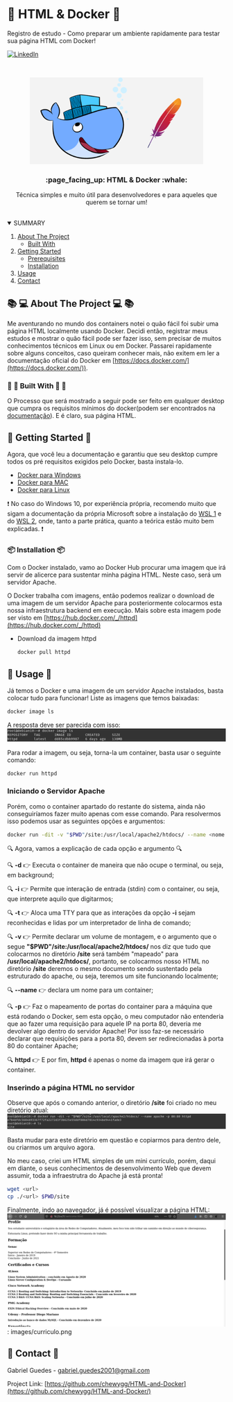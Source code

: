 # :page_facing_up: HTML & Docker  :whale:
Registro de estudo - Como preparar um ambiente rapidamente para testar sua página HTML com Docker!
 
[![LinkedIn][linkedin-shield]][linkedin-url]

<!-- PROJECT LOGO -->
<br />
<p align="center">
  <a href="https://github.com/chewygg/HTML-and-Docker">
   <img src="images/apache-docker.png" alt="Logo" width="400" height="200">
  </a>
  <h3 align="center">  :page_facing_up: HTML & Docker  :whale: </h3>

  <p align="center">
    Técnica simples e muito útil para desenvolvedores e para aqueles que querem se tornar um!
    <br />
    <br />
  </p>
</p>



<!-- TABLE OF CONTENTS -->
<details open="open">
  <summary>SUMMARY</summary>
  <ol>
    <li>
      <a href="#about-the-project">About The Project </a>
      <ul>
        <li><a href="#built-with">Built With</a></li>
      </ul>
    </li>
    <li>
      <a href="#getting-started">Getting Started</a>
      <ul>
        <li><a href="#prerequisites">Prerequisites</a></li>
        <li><a href="#installation">Installation</a></li>
      </ul>
    </li>
    <li><a href="#usage">Usage</a></li>
    <li><a href="#contact">Contact</a></li>
  </ol>
</details>



<!-- ABOUT THE PROJECT -->
##   :books: :computer:  About The Project  :computer: :books:

Me aventurando no mundo dos containers notei o quão fácil foi subir uma página HTML localmente usando Docker.
Decidi então, registrar meus estudos e mostrar o quão fácil pode ser fazer isso, sem precisar de muitos conhecimentos técnicos em Linux ou em Docker.
Passarei rapidamente sobre alguns conceitos, caso queiram conhecer mais, não exitem em ler a documentação oficial do Docker em  [https://docs.docker.com/](https://docs.docker.com/)).

### :wrench:  :nut_and_bolt:  Built With   :nut_and_bolt: :wrench: 

O Processo que será mostrado a seguir pode ser feito em qualquer desktop que cumpra os requisitos mínimos do docker(podem ser encontrados na [documentação](https://docs.docker.com/get-docker/)).
E é claro, sua página HTML.

<!-- GETTING STARTED -->
##  :rocket: Getting Started  :rocket:

Agora, que você leu a documentação e garantiu que seu desktop cumpre todos os pré requisitos exigidos pelo Docker, basta instala-lo.

* [Docker para Windows](https://docs.docker.com/docker-for-windows/install/)
* [Docker para MAC](https://docs.docker.com/docker-for-mac/install/)
* [Docker para Linux](https://docs.docker.com/engine/install/)

 :exclamation: No caso do Windows 10, por experiência própria, recomendo muito que sigam a documentação da própria Microsoft sobre a instalação do [WSL 1](https://docs.microsoft.com/pt-br/windows/wsl/install-win10) e do [WSL 2](https://docs.microsoft.com/pt-br/windows/wsl/install-win10#step-2---update-to-wsl-2), onde, tanto a parte prática, quanto a teórica estão muito bem explicadas.  :exclamation:

### :package: Installation  :package:

Com o Docker instalado, vamo ao Docker Hub procurar uma imagem que irá servir de alicerce para sustentar minha página HTML.
Neste caso, será um servidor Apache.

O Docker trabalha com imagens, então podemos realizar o download de uma imagem de um servidor Apache para posteriormente colocarmos esta nossa infraestrutura backend em execução.
Mais sobre esta imagem pode ser visto em [https://hub.docker.com/_/httpd](https://hub.docker.com/_/httpd)

* Download da imagem httpd 
  ```sh
  docker pull httpd
  ```

<!-- USAGE EXAMPLES -->
##  :bow:  Usage  :bow:

Já temos o Docker e uma imagem de um servidor Apache instalados, basta colocar tudo para funcionar!
Liste as imagens que temos baixadas:
```sh
docker image ls
 ```
A resposta deve ser parecida com isso:
![Listar Imagens][output-imagels]
 
Para rodar a imagem, ou seja, torna-la um container, basta usar o seguinte comando:

```sh
docker run httpd
```

### Iniciando o Servidor Apache
Porém, como o container apartado do restante do sistema, ainda não conseguiríamos fazer muito apenas com esse comando. Para resolvermos isso podemos usar as seguintes opções e argumentos:

```sh
docker run -dit -v "$PWD"/site:/usr/local/apache2/htdocs/ --name <nome qualquer> -p 80:80 httpd
```
:mag: Agora, vamos a explicação de cada opção e argumento :mag:

:mag: **-d** :point_right: Executa o container de maneira que não ocupe o terminal, ou seja, em background;

:mag: **-i** :point_right: Permite que interação de entrada (stdin) com o container, ou seja, que interprete aquilo que digitarmos;

:mag: **-t** :point_right: Aloca uma TTY para que as interações da opção **-i** sejam reconhecidas e lidas por um interpretador de linha de comando;

:mag: **-v** :point_right: Permite declarar um volume de montagem, e o argumento que o segue **"$PWD"/site:/usr/local/apache2/htdocs/** nos diz que tudo que colocarmos no diretório **/site** será também "mapeado" para **/usr/local/apache2/htdocs/**, portanto, se colocarmos nosso HTML no diretório **/site** deremos o mesmo documento sendo sustentado pela estruturado do apache, ou seja, teremos um site funcionando localmente;

:mag: **--name** :point_right: declara um nome para um container;  

:mag: **-p** :point_right:  Faz o mapeamento de portas do container para a máquina que está rodando o Docker, sem esta opção, o meu computador não entenderia que ao fazer uma requisição para aquele IP na porta 80, deveria me devolver algo dentro do servidor Apache! Por isso faz-se necessário declarar que requisições para a porta 80, devem ser redirecionadas à porta 80 do container Apache;

:mag: **httpd** :point_right: E por fim, **httpd** é apenas o nome da imagem que irá gerar o container.

### Inserindo a página HTML no servidor

Observe que após o comando anterior, o diretório **/site** foi criado no meu diretório atual:
![Listar diretorio site][dir-site]

Basta mudar para este diretório em questão e copiarmos para dentro dele, ou criarmos um arquivo agora.

No meu caso, criei um HTML simples de um mini currículo, porém, daqui em diante, o seus conhecimentos de desenvolvimento Web que devem assumir, toda a infraestrutra do Apache já está pronta!

```sh
wget <url> 
cp ./<url> $PWD/site
```

Finalmente, indo ao navegador, já é possível visualizar a página HTML:
![curriculo]: images/curriculo.png

<!-- CONTACT -->
## :speech_balloon:  Contact  :speech_balloon:

Gabriel Guedes - [gabriel.guedes2001@gmail.com](gabriel.guedes2001@gmail.com)

Project Link: [https://github.com/chewygg/HTML-and-Docker](https://github.com/chewygg/HTML-and-Docker/)


<!-- MARKDOWN LINKS & IMAGES -->

[linkedin-shield]: https://img.shields.io/badge/-LinkedIn-black.svg?style=for-the-badge&logo=linkedin&colorB=555
[linkedin-url]: https://www.linkedin.com/in/gguedescruz/
[output-imagels]: images/output-imagels.png
[dir-site]: images/dir-site.png
[curriculo]: images/curriculo.png
